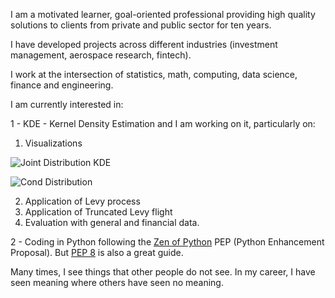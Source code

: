 I am a motivated learner, goal-oriented professional providing high quality solutions to clients from private and public sector for ten years.

I have developed projects across different industries (investment management, aerospace research, fintech).

I work at the intersection of statistics, math, computing, data science, finance and engineering.

I am currently interested in: 

1 - KDE - Kernel Density Estimation and I am working on it, particularly on:
   1. Visualizations 
   
   ![Joint Distribution KDE](https://github.com/lenosr/markdown-portfolio/raw/master/_includes/GifJointDist.gif)

   ![Cond Distribution](https://github.com/lenosr/KDE-Kernel-density-estimation/raw/master/FinalGIf.gif)

   2. Application of Levy process
   3. Application of Truncated Levy flight
   4. Evaluation with general and financial data.

2 - Coding in Python following the [Zen of Python](https://www.python.org/dev/peps/pep-0020/#id2) PEP (Python Enhancement Proposal). But [PEP 8](https://www.python.org/dev/peps/pep-0008/) is also a great guide.

Many times, I see things that other people do not see. In my career, I have seen meaning
where others have seen no meaning.


